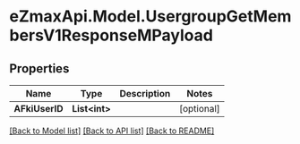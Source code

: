 
# eZmaxApi.Model.UsergroupGetMembersV1ResponseMPayload

## Properties

Name | Type | Description | Notes
------------ | ------------- | ------------- | -------------
**AFkiUserID** | **List&lt;int&gt;** |  | [optional] 

[[Back to Model list]](../README.md#documentation-for-models)
[[Back to API list]](../README.md#documentation-for-api-endpoints)
[[Back to README]](../README.md)

